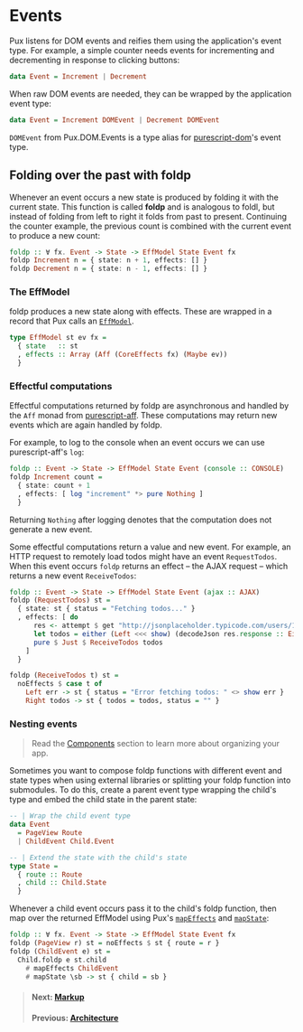 # Events

Pux listens for DOM events and reifies them using the application's event type.
For example, a simple counter needs events for incrementing and decrementing in
response to clicking buttons:

```purescript
data Event = Increment | Decrement
```

When raw DOM events are needed, they can be wrapped by the application event
type:

```purescript
data Event = Increment DOMEvent | Decrement DOMEvent
```

`DOMEvent` from Pux.DOM.Events is a type alias for
[purescript-dom](https://pursuit.purescript.org/packages/purescript-dom)'s event
type.

## Folding over the past with foldp

Whenever an event occurs a new state is produced by folding it with the current
state. This function is called **foldp** and is analogous to foldl, but
instead of folding from left to right it folds from past to present. Continuing
the counter example, the previous count is combined with the current event to
produce a new count:

```purescript
foldp :: ∀ fx. Event -> State -> EffModel State Event fx
foldp Increment n = { state: n + 1, effects: [] }
foldp Decrement n = { state: n - 1, effects: [] }
```

### The EffModel

foldp produces a new state along with effects. These are wrapped in a record
that Pux calls an
[`EffModel`](https://pursuit.purescript.org/packages/purescript-pux/9.0.0/docs/Pux#t:EffModel).

```purescript
type EffModel st ev fx =
  { state   :: st
  , effects :: Array (Aff (CoreEffects fx) (Maybe ev))
  }
```

### Effectful computations

Effectful computations returned by foldp are asynchronous and handled by the
`Aff` monad from
[purescript-aff](https://pursuit.purescript.org/packages/purescript-aff).  These
computations may return new events which are again handled by foldp.

For example, to log to the console when an event occurs we can use
purescript-aff's `log`:

```purescript
foldp :: Event -> State -> EffModel State Event (console :: CONSOLE)
foldp Increment count =
  { state: count + 1
  , effects: [ log "increment" *> pure Nothing ]
  }
```

Returning `Nothing` after logging denotes that the computation does not generate a new event.

Some effectful computations return a value and new event. For example, an HTTP
request to remotely load todos might have an event `RequestTodos`. When this
event occurs `foldp` returns an effect – the AJAX request – which returns a new
event `ReceiveTodos`:

```purescript
foldp :: Event -> State -> EffModel State Event (ajax :: AJAX)
foldp (RequestTodos) st =
  { state: st { status = "Fetching todos..." }
  , effects: [ do
      res <- attempt $ get "http://jsonplaceholder.typicode.com/users/1/todos"
      let todos = either (Left <<< show) (decodeJson res.response :: Either String Todos)
      pure $ Just $ ReceiveTodos todos
    ]
  }

foldp (ReceiveTodos t) st =
  noEffects $ case t of
    Left err -> st { status = "Error fetching todos: " <> show err }
    Right todos -> st { todos = todos, status = "" }
```

### Nesting events

> Read the [Components](/docs/components) section to learn more
> about organizing your app.

Sometimes you want to compose foldp functions with different event and state
types when using external libraries or splitting your foldp function into
submodules. To do this, create a parent event type wrapping the child's type and
embed the child state in the parent state:

```purescript
-- | Wrap the child event type
data Event
  = PageView Route
  | ChildEvent Child.Event

-- | Extend the state with the child's state
type State =
  { route :: Route
  , child :: Child.State
  }
```

Whenever a child event occurs pass it to the child's foldp function, then map
over the returned EffModel using Pux's
[`mapEffects`](https://pursuit.purescript.org/packages/purescript-pux/9.0.0/docs/Pux#v:mapEffects)
and [`mapState`](https://pursuit.purescript.org/packages/purescript-pux/9.0.0/docs/Pux#v:mapState):

```purescript
foldp :: ∀ fx. Event -> State -> EffModel State Event fx
foldp (PageView r) st = noEffects $ st { route = r }
foldp (ChildEvent e) st =
  Child.foldp e st.child
    # mapEffects ChildEvent
    # mapState \sb -> st { child = sb }
```

> #### Next: [Markup](/docs/markup)
> #### Previous: [Architecture](/docs/architecture)
